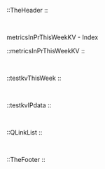 ::TheHeader
::

<br />

metricsInPrThisWeekKV - Index

::metricsInPrThisWeekKV
::

<br />



::testkvThisWeek
::

<br />



::testkvIPdata
::

<br />



::QLinkList
::

<br />

::TheFooter
::
